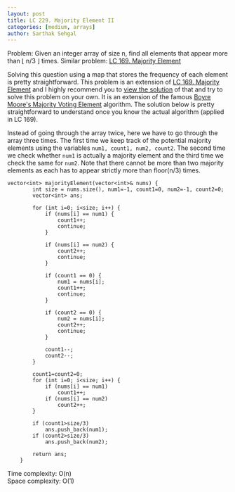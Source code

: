 ```yaml
---
layout: post
title: LC 229. Majority Element II
categories: [medium, arrays]
author: Sarthak Sehgal
---
```


Problem: Given an integer array of size n, find all elements that appear more than ⌊ n/3 ⌋ times.
Similar problem: [LC 169. Majority Element](https://leetcode.com/problems/majority-element/)

Solving this question using a map that stores the frequency of each element is pretty straightforward. This problem is an extension of [LC 169. Majority Element](https://leetcode.com/problems/majority-element/) and I highly recommend you to [view the solution](https://sarthak-sehgal.github.io/leetcode101/lc169/) of that and try to solve this problem on your own. It is an extension of the famous [Boyre Moore's Majority Voting Element](https://gregable.com/2013/10/majority-vote-algorithm-find-majority.html) algorithm. The solution below is pretty straightforward to understand once you know the actual algorithm (applied in LC 169).

Instead of going through the array twice, here we have to go through the array three times. The first time we keep track of the potential majority elements using the variables `num1, count1, num2, count2`. The second time we check whether `num1` is actually a majority element and the third time we check the same for `num2`. Note that there cannot be more than two majority elements as each has to appear strictly more than floor(n/3) times.


```
vector<int> majorityElement(vector<int>& nums) {
        int size = nums.size(), num1=-1, count1=0, num2=-1, count2=0;
        vector<int> ans;

        for (int i=0; i<size; i++) {
            if (nums[i] == num1) {
                count1++;
                continue;
            }

            if (nums[i] == num2) {
                count2++;
                continue;
            }

            if (count1 == 0) {
                num1 = nums[i];
                count1++;
                continue;
            }

            if (count2 == 0) {
                num2 = nums[i];
                count2++;
                continue;
            }

            count1--;
            count2--;
        }

        count1=count2=0;
        for (int i=0; i<size; i++) {
            if (nums[i] == num1)
                count1++;
            if (nums[i] == num2)
                count2++;
        }

        if (count1>size/3)
            ans.push_back(num1);
        if (count2>size/3)
            ans.push_back(num2);

        return ans;
    }
```
Time complexity: O(n)<br>
Space complexity: O(1)